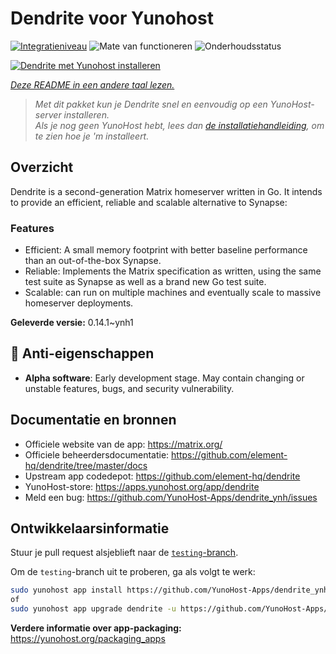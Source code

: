 <!--
NB: Deze README is automatisch gegenereerd door <https://github.com/YunoHost/apps/tree/master/tools/readme_generator>
Hij mag NIET handmatig aangepast worden.
-->

# Dendrite voor Yunohost

[![Integratieniveau](https://apps.yunohost.org/badge/integration/dendrite)](https://ci-apps.yunohost.org/ci/apps/dendrite/)
![Mate van functioneren](https://apps.yunohost.org/badge/state/dendrite)
![Onderhoudsstatus](https://apps.yunohost.org/badge/maintained/dendrite)

[![Dendrite met Yunohost installeren](https://install-app.yunohost.org/install-with-yunohost.svg)](https://install-app.yunohost.org/?app=dendrite)

*[Deze README in een andere taal lezen.](./ALL_README.md)*

> *Met dit pakket kun je Dendrite snel en eenvoudig op een YunoHost-server installeren.*  
> *Als je nog geen YunoHost hebt, lees dan [de installatiehandleiding](https://yunohost.org/install), om te zien hoe je 'm installeert.*

## Overzicht

Dendrite is a second-generation Matrix homeserver written in Go. It intends to provide an efficient, reliable and scalable alternative to Synapse:

### Features

- Efficient: A small memory footprint with better baseline performance than an out-of-the-box Synapse.
- Reliable: Implements the Matrix specification as written, using the same test suite as Synapse as well as a brand new Go test suite.
- Scalable: can run on multiple machines and eventually scale to massive homeserver deployments.


**Geleverde versie:** 0.14.1~ynh1
## :red_circle: Anti-eigenschappen

- **Alpha software**: Early development stage. May contain changing or unstable features, bugs, and security vulnerability.

## Documentatie en bronnen

- Officiele website van de app: <https://matrix.org/>
- Officiele beheerdersdocumentatie: <https://github.com/element-hq/dendrite/tree/master/docs>
- Upstream app codedepot: <https://github.com/element-hq/dendrite>
- YunoHost-store: <https://apps.yunohost.org/app/dendrite>
- Meld een bug: <https://github.com/YunoHost-Apps/dendrite_ynh/issues>

## Ontwikkelaarsinformatie

Stuur je pull request alsjeblieft naar de [`testing`-branch](https://github.com/YunoHost-Apps/dendrite_ynh/tree/testing).

Om de `testing`-branch uit te proberen, ga als volgt te werk:

```bash
sudo yunohost app install https://github.com/YunoHost-Apps/dendrite_ynh/tree/testing --debug
of
sudo yunohost app upgrade dendrite -u https://github.com/YunoHost-Apps/dendrite_ynh/tree/testing --debug
```

**Verdere informatie over app-packaging:** <https://yunohost.org/packaging_apps>
